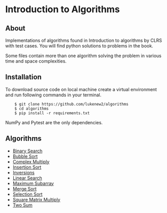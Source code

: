 # Introduction to Algorithms

## About
Implementations of algorithms found in Introduction to algorithms by CLRS with test cases.  You will find python solutions to problems in the book.

Some files contain more than one algorithm solving the problem in various time and space complexities.  

## Installation
To download source code on local machine create a virtual environment and run following commands in your terminal.

```
    $ git clone https://github.com/lukenew2/algorithms
    $ cd algorithms
    $ pip install -r requirements.txt
```

NumPy and Pytest are the only dependencies.

## Algorithms
- [Binary Search](algos/binary_search.py)
- [Bubble Sort](algos/bubble_sort.py)
- [Complex Multiply](algos/complex_multiply.py)
- [Insertion Sort](algos/insertion_sort.py)
- [Inversions](algos/inversions.py)
- [Linear Search](algos/linear_sort.py)
- [Maximum Subarray](algos/maximum_subarray.py)
- [Merge Sort](algos/merge_sort.py)
- [Selection Sort](algos/selection_sort.py)
- [Square Matrix Multiply](algos/square_matrix_multiply.py)
- [Two Sum](algos/two_sum.py)
